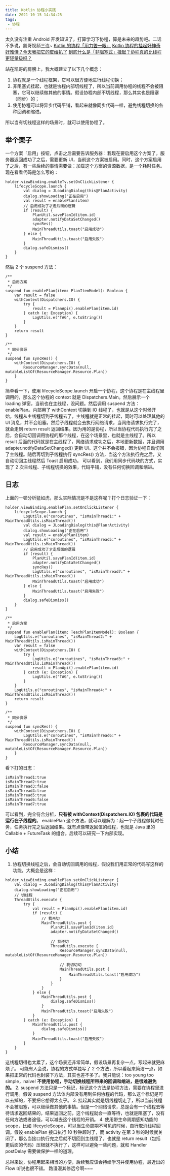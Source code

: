 ```yaml
---
title: Kotlin 协程小实践
date: 2021-10-15 14:34:25
tags:
 - 协程
---
```

太久没有注重 Android 开发知识了，打算学习下协程，算是未来的趋势吧。二话不多说，凯哥视频三连~
[Kotlin 的协程「用力瞥一眼」](https://www.bilibili.com/video/BV164411C7FK)
[Kotlin 协程的挂起好神奇好难懂？今天我把它的皮给扒了](https://www.bilibili.com/video/BV1KJ41137E9)
[到底什么是「非阻塞式」挂起？协程真的比线程更轻量级吗？](https://www.bilibili.com/video/BV1JE411R7hp)

站在凯哥的肩膀上，我大概建立了以下几个概念：
1. 协程就是一个线程框架，它可以很方便地进行线程切换；
2. 非阻塞式挂起，也就是协程内部切线程了，所以当前调用协程的线程不会被阻塞，它可以继续做其他的事情。假设协程内部不切线程，那么其实也是阻塞（同步）的；
3. 使用协程可以将异步代码平铺，看起来就像同步代码一样，避免线程切换的各种回调和缩进。

所以当有切线程这样的场景时，就可以使用协程了。

<!-- more -->
## 举个栗子
一个方案「启用」按钮，点击之后需要告诉服务器：我现在要启用这个方案了，服务器返回成功了之后，需要更新 UI，当前这个方案被启用。同时，这个方案启用了之后，有一些后续的事情需要做：加载这个方案的资源数据，是一个耗时任务。
现在看看代码是怎么写的：
```
holder.viewBinding.enableTv.setOnClickListener {
    lifecycleScope.launch {
        val dialog = JLoadingDialog(this@PlanActivity)
        dialog.showLoading("正在启用")
        val result = enablePlan(item)
        // 启用成功了才走后面的逻辑
        if (result) {
            PlanUtil.savePlanId(item.id)
            adapter.notifyDataSetChanged()
            syncRes()
            MainThreadUtils.toast("启用成功")
        } else {
            MainThreadUtils.toast("启用失败")
        }
        dialog.safeDismiss()
    }
}
```
然后 2 个 suspend 方法：
```
/**
 * 启用方案
 */
suspend fun enablePlan(item: PlanItemModel): Boolean {
    var result = false
    withContext(Dispatchers.IO) {
        try {
            result = PlanApi().enablePlan(item.id)
        } catch (e: Exception) {
            LogUtils.e("TAG", e.toString())
        }
    }
    return result
}

/**
 * 同步资源
 */
suspend fun syncRes() {
    withContext(Dispatchers.IO) {
        ResourceManager.syncData(null, mutableListOf(ResourceManager.Resource.Plan))
    }
}
```
简单看一下，使用 lifecycleScope.launch 开启一个协程，这个协程是在主线程里调用的，那么这个协程的 context 就是 Dispatchers.Main。然后展示一个 loading 弹窗，当前也在主线程，没问题。然后调用 suspend 方法：enablePlan。内部用了 withContext 切换到 IO 线程了，也就是从这个时候开始，线程从主线程切到子线程去了，主线程就是正常的挂起，同时可以处理其他的 UI 消息，并不会阻塞。然后子线程就会去执行网络请求，当网络请求执行完了，就会走到 return result 返回结果。因为用的是协程，所以当协程代码执行完了之后，会自动切回调用协程的那个线程，在这个场景里，也就是主线程了。所以 result 后面的代码就是在主线程了，网络请求成功之后，本地更新数据，并且调用 adapter.notifyDataSetChanged() 更新 UI。这个并不会报错，因为协程自动切回了主线程。随后再切到子线程执行 syncRes() 方法，当这个方法执行完之后，又自动切回主线程然后 Toast 启用成功。
可以看到，我们用同步代码块的方式，实现了 2 次主线程、子线程切换的效果，代码平铺，没有任何切换回调和缩进。

## 日志
上面的一顿分析猛如虎，那么实际情况是不是这样呢？打个日志验证一下：
```
holder.viewBinding.enablePlan.setOnClickListener {
    lifecycleScope.launch {
        LogUtils.e("coroutines", "isMainThread1:" + MainThreadUtils.isMainThread())
        val dialog = JLoadingDialog(this@PlanrActivity)
        dialog.showLoading("正在启用")
        val result = enablePlan(item)
        LogUtils.e("coroutines", "isMainThread5:" + MainThreadUtils.isMainThread())
        // 启用成功了才走后面的逻辑
        if (result) {
            PlanUtil.savePlanId(item.id)
            adapter.notifyDataSetChanged()
            syncRes()
            LogUtils.e("coroutines", "isMainThread7:" + MainThreadUtils.isMainThread())
            MainThreadUtils.toast("启用成功")
        } else {
            MainThreadUtils.toast("启用失败")
        }
        dialog.safeDismiss()
    }
}
```
```
/**
 * 启用方案
 */
suspend fun enablePlan(item: TeachPlanItemModel): Boolean {
    LogUtils.e("coroutines", "isMainThread2:" + MainThreadUtils.isMainThread())
    var result = false
    withContext(Dispatchers.IO) {
        try {
            LogUtils.e("coroutines", "isMainThread3:" + MainThreadUtils.isMainThread())
            result = PlanApi().enablePlan(item.id)
        } catch (e: Exception) {
            LogUtils.e("TAG", e.toString())
        }
    }
    LogUtils.e("coroutines", "isMainThread4:" + MainThreadUtils.isMainThread())
    return result
}

/**
 * 同步资源
 */
suspend fun syncRes() {
    withContext(Dispatchers.IO) {
        LogUtils.e("coroutines", "isMainThread6:" + MainThreadUtils.isMainThread())
        ResourceManager.syncData(null, mutableListOf(ResourceManager.Resource.Plan))
    }
}
```
看下打的日志：
```
isMainThread1:true
isMainThread2:true
isMainThread3:false
isMainThread4:true
isMainThread5:true
isMainThread6:false
isMainThread7:true
```
可以看到，完全符合分析，**只有被 withContext(Dispatchers.IO) 包裹的代码是运行在子线程的**。
enablePlan 这个方法，就可以理解为：起一个子线程做耗时任务，任务执行完之后返回结果。就有点像带返回值的线程，也就是 Java 里的 Callable + FutureTask 的组合。后续可以研究一下内部实现。

## 小结
1. 协程切换线程之后，会自动切回调用的线程，假设我们用正常的代码写这样的功能，大概会是这样：
```
holder.viewBinding.enablePlan.setOnClickListener {
    val dialog = JLoadingDialog(this@PlanActivity)
    dialog.showLoading("正在启用")
    // 切线程
    ThreadUtils.execute {
        try {
            val result = PlanApi().enablePlan(item.id)
            if (result) {
                // 我再切
                MainThreadUtils.post {
                    PlanUtil.savePlanId(item.id)
                    adapter.notifyDataSetChanged()

                    // 我还切
                    ThreadUtils.execute {
                        ResourceManager.syncData(null, mutableListOf(ResourceManager.Resource.Plan))

                        // 我切切切
                        MainThreadUtils.post {
                            MainThreadUtils.toast("启用成功")
                        }
                    }
                }
            } else {
                MainThreadUtils.post {
                    dialog.safeDismiss()
                }
                MainThreadUtils.toast("启用失败")
            }
        } catch (e: Exception) {
            MainThreadUtils.post {
                dialog.safeDismiss()
            }
            MainThreadUtils.toast("启用失败")
        }
    }
}
```
这线程切得也太累了，这个场景还非常简单，假设场景再复杂一点，写起来就更麻烦了。
可能有人会说，协程的方式单独写了 2 个方法，所以看起来简洁一点，如果把正常的代码也封装下方法，其实也差不多了。我只能说：too young too simple，naive!
**不使用协程，手动切换线程所带来的回调和缩进，是很难避免的。**
2. suspend 方法只是一个标记，标记这个方法是协程方法，需要在协程里进行调用。假设 suspend 方法体内部没有用到任何协程的代码，那么这个标记是可以去掉的，不要把它想得太玄乎。
3. 挂起其实就是切线程切走了，所以当前线程不会被阻塞，可以继续做其他的事情。但是一个网络请求，总是会有一个线程去等待请求返回结果的，结果返回之前，这个线程就会一直等待，也就是阻塞了，没有任何方法或者途径，可以减去这个线程的开销。
4. 使用带生命周期感知功能的 scope，比如 lifecycleScope，可以当生命周期不可见的时候，自行取消线程回调。假设 enablePlan 接口执行 10 秒钟超时了，而 activity 在第 3 秒的时候就关闭了，那么当接口执行完之后就不切回到主线程了，也就是 return result（包括更后面的代码）压根就不执行了，这样可以避免一些问题，就和 Handler postDelay 需要做保护一样的道理。

总得来说，协程用起来相当的方便，后续我应该会持续学习并使用协程，最近出的 Flow 听说也很不错。
路漫漫其修远兮啊~~~